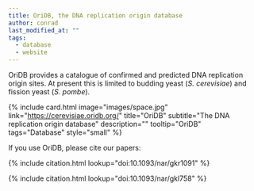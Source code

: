 ```yaml
---
title: OriDB, the DNA replication origin database
author: conrad
last_modified_at: ""
tags:
  - database
  - website
---
```

<!-- excerpt start -->

OriDB provides a catalogue of confirmed and predicted DNA replication origin sites. At present this is limited to budding yeast (*S. cerevisiae*) and fission yeast (*S. pombe*).

<!-- excerpt end -->

{%
  include card.html
  image="images/space.jpg"
  link="https://cerevisiae.oridb.org/"
  title="OriDB"
  subtitle="The DNA replication origin database"
  description=""
  tooltip="OriDB"
  tags="Database"
  style="small"
%}

If you use OriDB, please cite our papers:

{%
  include citation.html
  lookup="doi:10.1093/nar/gkr1091"
%}

{%
  include citation.html
  lookup="doi:10.1093/nar/gkl758"
%}
